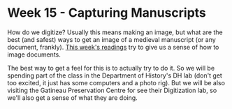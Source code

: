 # Week 15 - Capturing Manuscripts

How do we digitize? Usually this means making an image, but what are the best \(and safest\) ways to get an image of a medieval manuscript \(or any document, frankly\). [This week's readings](https://medievalbook.gitbook.io/digitizing-medieval-archives/~/drafts/-LV9Y5g6ioWErw5lxMa6/primary/readings#15-capturing-medieval-manuscripts) try to give us a sense of how to image documents. 

The best way to get a feel for this is to actually try to do it. So we will be spending part of the class in the Department of History's DH lab \(don't get too excited, it just has some computers and a photo rig\). But we will be also visiting the Gatineau Preservation Centre for see their Digitization lab, so we'll also get a sense of what they are doing.

